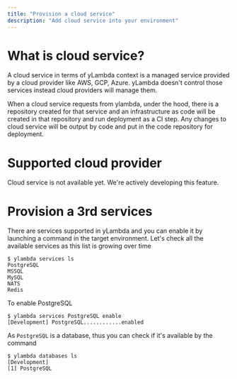 ```yaml
---
title: "Provision a cloud service"
description: "Add cloud service into your environment"
---
```


# What is cloud service?
A cloud service in terms of yLambda context is a managed service provided by a cloud provider like AWS, GCP, Azure. yLambda doesn't control those services instead cloud providers will manage them.

When a cloud service requests from ylambda, under the hood, there is a repository created for that service and an infrastructure as code will be created in that repository and run deployment as a CI step. Any changes to cloud service will be output by code and put in the code repository for deployment.

# Supported cloud provider
Cloud service is not available yet. We're actively developing this feature.

# Provision a 3rd services
There are services supported in yLambda and you can enable it by launching a command in the target environment.
Let's check all the available services as this list is growing over time

```console
$ ylambda services ls
PostgreSQL
MSSQL
MySQL
NATS
Redis
```

To enable PostgreSQL  

```console
$ ylambda services PostgreSQL enable
[Development] PostgreSQL............enabled
```

As `PostgreSQL` is a database, thus you can check if it's available by the command

```console
$ ylambda databases ls
[Development]
[1] PostgreSQL
```









